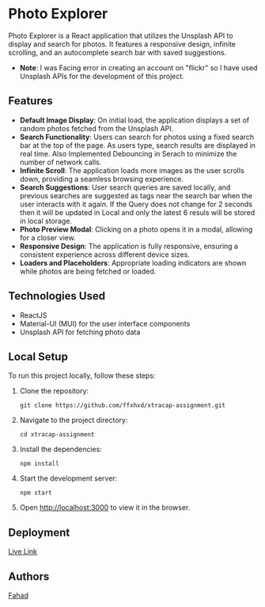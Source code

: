 
# Photo Explorer

Photo Explorer is a React application that utilizes the Unsplash API to display and search for photos. It features a responsive design, infinite scrolling, and an autocomplete search bar with saved suggestions.
- **Note**: I was Facing error in creating an account on "flickr" so I have used Unsplash APIs for the development of this project. 

## Features

- **Default Image Display**: On initial load, the application displays a set of random photos fetched from the Unsplash API.
- **Search Functionality**: Users can search for photos using a fixed search bar at the top of the page. As users type, search results are displayed in real time. Also Implemented Debouncing in Serach to minimize the number of network calls.
- **Infinite Scroll**: The application loads more images as the user scrolls down, providing a seamless browsing experience.
- **Search Suggestions**: User search queries are saved locally, and previous searches are suggested as tags near the search bar when the user interacts with it again. If the Query does not change for 2 seconds then it will be updated in Local and only the latest 6 resuls will be stored in local storage.
- **Photo Preview Modal**: Clicking on a photo opens it in a modal, allowing for a closer view.
- **Responsive Design**: The application is fully responsive, ensuring a consistent experience across different device sizes.
- **Loaders and Placeholders**: Appropriate loading indicators are shown while photos are being fetched or loaded.
## Technologies Used

- ReactJS
- Material-UI (MUI) for the user interface components
- Unsplash API for fetching photo data

## Local Setup

To run this project locally, follow these steps:

1. Clone the repository:
   ```
   git clone https://github.com/ffxhxd/xtracap-assignment.git
   ```
2. Navigate to the project directory:
   ```
   cd xtracap-assignment
   ```
3. Install the dependencies:
   ```
   npm install
   ```
4. Start the development server:
   ```
   npm start
   ```
5. Open [http://localhost:3000](http://localhost:3000) to view it in the browser.

## Deployment

[Live Link](https://66413c99e261e5263676a99f--cool-bombolone-34cd33.netlify.app/)

## Authors
[Fahad](https://github.com/ffxhxd)

